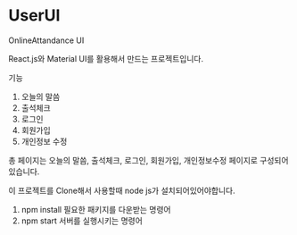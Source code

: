 # UserUI
OnlineAttandance UI

React.js와 Material UI를 활용해서 만드는 프로젝트입니다.

기능
  1. 오늘의 말씀
  2. 출석체크
  3. 로그인
  4. 회원가입
  5. 개인정보 수정
 
 총 페이지는 오늘의 말씀, 출석체크, 로그인, 회원가입, 개인정보수정 페이지로 구성되어있습니다.
 
이 프로젝트를 Clone해서 사용할때
node js가 설치되어있어야합니다.

1. npm install
  필요한 패키지를 다운받는 명령어
2. npm start
  서버를 실행시키는 명령어
